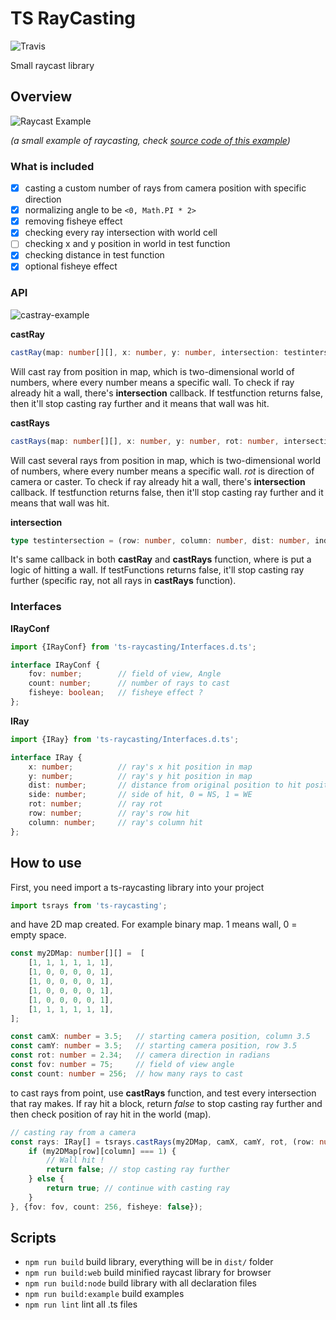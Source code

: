 # TS RayCasting

![Travis](https://travis-ci.org/dderevjanik/ts-raycasting-example.svg?branch=master)

Small raycast library

## Overview

![Raycast Example](docs/raycasting-example.gif)

*(a small example of raycasting, check [source code of this example](example))*

### What is included

- [x] casting a custom number of rays from camera position with specific direction
- [x] normalizing angle to be `<0, Math.PI * 2>`
- [x] removing fisheye effect
- [x] checking every ray intersection with world cell
- [ ] checking x and y position in world in test function
- [x] checking distance in test function
- [x] optional fisheye effect

### API

![castray-example](docs/castray-fnc.png)

**castRay**

```ts
castRay(map: number[][], x: number, y: number, intersection: testintersection, rayRot: number): IRay
```

Will cast ray from position in map, which is two-dimensional world of numbers, where
every number means a specific wall. To check if ray already hit a wall, there's **intersection**
callback. If testfunction returns false, then it'll stop casting ray further and
it means that wall was hit.

**castRays**

```ts
castRays(map: number[][], x: number, y: number, rot: number, intersection: testintersection, config: IRayConf = defaultConfig): IRay[]
```

Will cast several rays from position in map, which is two-dimensional world of numbers,
where every number means a specific wall. *rot* is direction of camera or caster.
To check if ray already hit a wall, there's **intersection** callback.
If testfunction returns false, then it'll stop casting ray further and it
means that wall was hit.

**intersection**

```ts
type testintersection = (row: number, column: number, dist: number, index: number) => boolean;
```

It's same callback in both **castRay** and **castRays** function, where is put a
logic of hitting a wall. If testFunctions returns false, it'll stop casting
ray further (specific ray, not all rays in **castRays** function).

### Interfaces

**IRayConf**

```ts
import {IRayConf} from 'ts-raycasting/Interfaces.d.ts';
```

```ts
interface IRayConf {
    fov: number;        // field of view, Angle
    count: number;      // number of rays to cast
    fisheye: boolean;   // fisheye effect ?
};
```

**IRay**

```ts
import {IRay} from 'ts-raycasting/Interfaces.d.ts';
```

```ts
interface IRay {
    x: number;          // ray's x hit position in map
    y: number;          // ray's y hit position in map
    dist: number;       // distance from original position to hit position
    side: number;       // side of hit, 0 = NS, 1 = WE
    rot: number;        // ray rot
    row: number;        // ray's row hit
    column: number;     // ray's column hit
};
```

## How to use

First, you need import a ts-raycasting library into your project

```ts
import tsrays from 'ts-raycasting';
```

and have 2D map created. For example binary map. 1 means wall, 0 = empty space.

```ts
const my2DMap: number[][] =  [
    [1, 1, 1, 1, 1, 1],
    [1, 0, 0, 0, 0, 1],
    [1, 0, 0, 0, 0, 1],
    [1, 0, 0, 0, 0, 1],
    [1, 0, 0, 0, 0, 1],
    [1, 1, 1, 1, 1, 1],
];

const camX: number = 3.5;   // starting camera position, column 3.5
const camY: number = 3.5;   // starting camera position, row 3.5
const rot: number = 2.34;   // camera direction in radians
const fov: number = 75;     // field of view angle
const count: number = 256;  // how many rays to cast
```

to cast rays from point, use **castRays** function, and test every intersection that ray makes.
If ray hit a block, return *false* to stop casting ray further and then check position of ray hit in the world (map).

```ts
// casting ray from a camera
const rays: IRay[] = tsrays.castRays(my2DMap, camX, camY, rot, (row: number, column: number, dist: number, index: number): boolean => {
    if (my2DMap[row][column] === 1) {
        // Wall hit !
        return false; // stop casting ray further
    } else {
        return true; // continue with casting ray
    }
}, {fov: fov, count: 256, fisheye: false});
```

## Scripts

- `npm run build` build library, everything will be in `dist/` folder
- `npm run build:web` build minified raycast library for browser
- `npm run build:node` build library with all declaration files
- `npm run build:example` build examples
- `npm run lint` lint all .ts files
